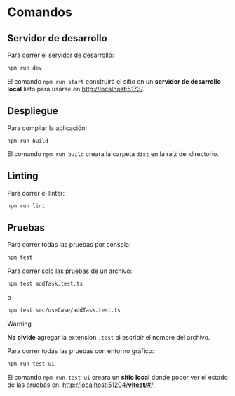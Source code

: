 
# Comandos

## Servidor de desarrollo

Para correr el servidor de desarrollo:

```bash
npm run dev
```

El comando `npm run start` construirá el sitio en un **servidor de desarrollo local** listo para usarse en [http://localhost:5173/](http://localhost:5173/).

## Despliegue

Para compilar la aplicación:

```
npm run build
```

El comando `npm run build` creara la carpeta `dist` en la raíz del directorio.

## Linting

Para correr el linter:

```bash
npm run lint
```

## Pruebas

Para correr todas las pruebas por consola: 

```bash
npm test
```

Para correr solo las pruebas de un archivo:

```bash
npm test addTask.test.ts
```
o
```bash
npm test src/useCase/addTask.test.ts
```

> [!WARNING]
> **No olvide** agregar la extension `.test` al escribir el nombre del archivo.

Para correr todas las pruebas con entorno gráfico: 

```bash
npm run test-ui
```

El comando `npm run test-ui` creara un **sitio local** donde poder ver el estado de las pruebas en: [http://localhost:51204/__vitest__/#/](http://localhost:51204/__vitest__/#/).
